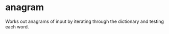 anagram
=======

Works out anagrams of input by iterating through the dictionary and testing each word. 
